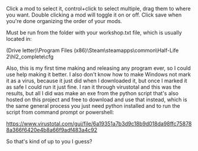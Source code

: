  Click a mod to select it, control+click to select multiple, drag them to where you want.  Double clicking a mod will toggle it on or off.  Click save when you're done organizing the order of your mods.


Must be run from the folder with your workshop.txt file, which is usually located in:

(Drive letter)\Program Files (x86)\Steam\steamapps\common\Half-Life 2\hl2_complete\cfg


Also, this is my first time making and releasing any program ever, so I could use help making it better.  I also don't know how to make Windows not mark it as a virus, because it just did when I downloaded it, but once I marked it as safe I could run it just fine. I ran it through virustotal and this was the results, but all I did was make an exe from the python script that's also hosted on this project and free to download and use that instead, which is the same general process you just need python installed and to run the script from command prompt or powershell:

https://www.virustotal.com/gui/file/6a19351a7b3d9c18b9d018da98ffc758788a366f6420e4b8a66f9adf483a4c92

So that's kind of up to you I guess? 
